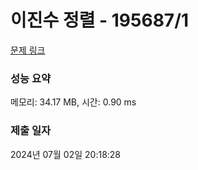 # 이진수 정렬 - 195687/1 

[문제 링크](https://level.goorm.io/exam/195687/%EC%9D%B4%EC%A7%84%EC%88%98-%EC%A0%95%EB%A0%AC/quiz/1) 

### 성능 요약

메모리: 34.17 MB, 시간: 0.90 ms

### 제출 일자

2024년 07월 02일 20:18:28

